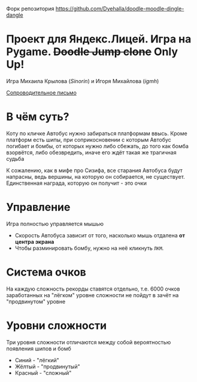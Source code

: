 Форк репозитория https://github.com/Dyehalla/doodle-moodle-dingle-dangle

# Проект для Яндекс.Лицей. Игра на Pygame. ~~Doodle Jump clone~~ Only Up!
Игра Михаила Крылова (*Sinorin*) и Игоря Михайлова (*igmh*)

[Сопроводительное письмо](https://vk.com/doc612670777_676428109?hash=D1yIPNj6ahzhVXqNAFf1cQt8E1OavFISwGZAApw08cH&dl=iwePGQOtqzyolF2S57YVgu3ze7AJDlNXxRV0rGVSpM4)

# В чём суть?

Коту по кличке Автобус нужно забираться платформам ввысь. Кроме платформ есть шипы, при соприкосновении с которым Автобус погибает и бомбы, от которых нужно либо сбежать, до того как бомба взорвётся, либо обезвредить, иначе его ждёт такая же трагичная судьба

К сожалению, как в мифе про Сизифа, все старания Автобуса будут напрасны, ведь вершины, на которую он собирается, не существует. Единственная награда, которую он получит - это очки

# Управление

Игра полностью управляется мышью
- Скорость Автобуса зависит от того, насколько мышь отдалена **от центра экрана**
- Чтобы разминировать бомбу, нужно на неё кликнуть `ЛКМ`.

# Система очков

На каждую сложность рекорды ставятся отдельно, т.е. 6000 очков заработанных на "лёгком" уровне сложности не пойдут в зачёт на "продвинутом" уровне

# Уровни сложности

Три уровня сложности отличаются между собой вероятностью появления шипов и бомб
- Синий - "лёгкий"
- Жёлтый - "продвинутый"
- Красный - "сложный"
